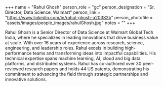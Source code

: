+++
name = "Rahul Ghosh"
person_role = "gc"
person_designation = "Sr. Director, Data Science, Walmart"
person_link = "https://www.linkedin.com/in/rahul-ghosh-a20382b"
person_photofile = "assets/images/people_images/rahulGhosh.jpg"
notes = ""
+++

Rahul Ghosh is a Senior Director of Data Science at Walmart Global Tech India, where he specializes in leading
innovations that drive business value at scale. With over 16 years of experience across research, science, engineering,
and leadership roles, Rahul excels in building high-performance teams and transforming ideas into impactful
capabilities. His technical expertise spans machine learning, AI, cloud and big data platforms, and distributed systems.
Rahul has co-authored over 30 peer-reviewed research papers and holds 44 US patents, demonstrating his commitment to
advancing the field through strategic partnerships and innovative solutions.